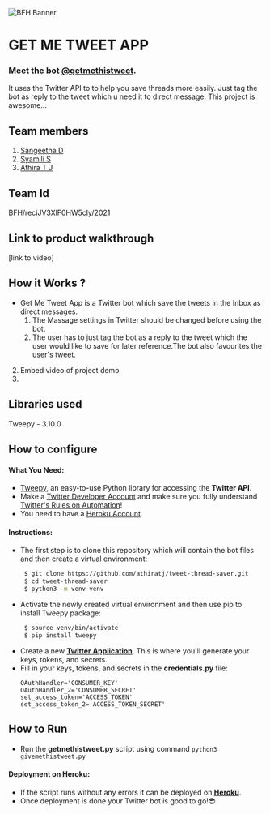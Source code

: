  ![BFH Banner](https://trello-attachments.s3.amazonaws.com/542e9c6316504d5797afbfb9/542e9c6316504d5797afbfc1/39dee8d993841943b5723510ce663233/Frame_19.png)
# GET ME TWEET APP
### Meet the bot [@getmethistweet](https://twitter.com/getmethistweet).
It uses the Twitter API to to help you save threads more easily. Just tag the bot as reply to the tweet which u need it to direct message. This project is awesome...

## Team members
1. [Sangeetha D](https://github.com/SANGEETHA-gli)
2. [Syamili S](https://github.com/syamiliwayanad2001)
3. [Athira T J](https://github.com/athiratj)

## Team Id
BFH/reciJV3XlF0HW5cly/2021

## Link to product walkthrough
[link to video]

## How it Works ?

* Get Me Tweet App is a Twitter bot which save the tweets in the Inbox as direct messages. 
  1. The Massage settings in Twitter should be changed before using the bot.
  2. The user has to just tag the bot as a reply to the tweet which the user would like to save for later reference.The bot also favourites the user's tweet.


2. Embed video of project demo
3. 
## Libraries used
Tweepy - 3.10.0

## How to configure
#### What You Need:
-   [Tweepy](http://www.tweepy.org/), an easy-to-use Python library for accessing the **Twitter API**.
-	Make a [Twitter Developer Account](https://developer.twitter.com/en) and make sure you fully understand  [Twitter's Rules on Automation](https://support.twitter.com/articles/76915)!
- You need to have a [Heroku Account](https://dashboard.heroku.com/).
#### Instructions:
-   The first step is to clone this repository which will contain the bot files and then create a  virtual environment:
     ``` bash
      $ git clone https://github.com/athiratj/tweet-thread-saver.git
      $ cd tweet-thread-saver
      $ python3 -m venv venv 
      ```
-   Activate the newly created virtual environment and then use pip to install Tweepy package:
     ``` bash
      $ source venv/bin/activate
      $ pip install tweepy
      ```
-   Create a new  [**Twitter Application**](https://apps.twitter.com/app/new). This is where you'll generate your keys, tokens, and secrets.
-   Fill in your keys, tokens, and secrets in the **credentials.py** file:
    ```
    OAuthHandler='CONSUMER_KEY'
    OAuthHandler_2='CONSUMER_SECRET'
    set_access_token='ACCESS_TOKEN'
    set_access_token_2='ACCESS_TOKEN_SECRET'
    ```
## How to Run

-   Run the **getmethistweet.py** script using command	`python3 givemethistweet.py`

#### Deployment on Heroku:
-	If the script runs without any errors it can be deployed on [**Heroku**](https://dashboard.heroku.com/).
-	Once deployment is done your Twitter bot is good to go!:sunglasses:
